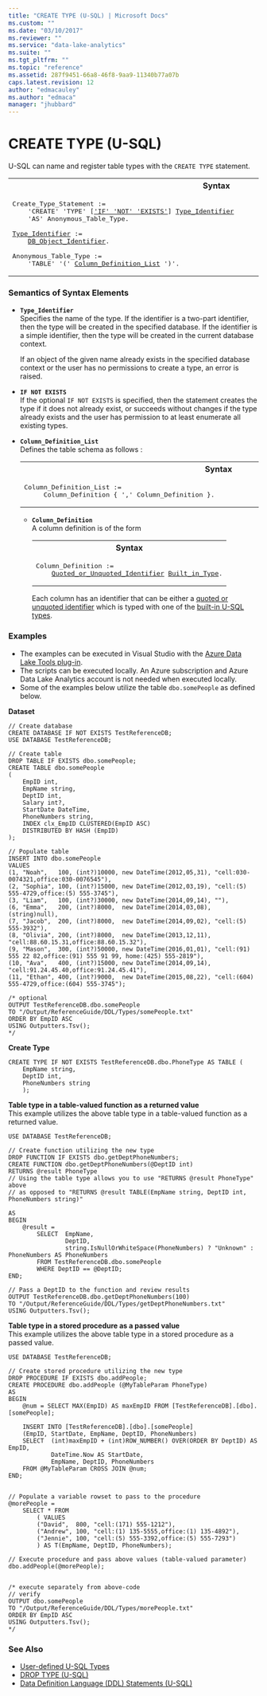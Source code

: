 ```yaml
---
title: "CREATE TYPE (U-SQL) | Microsoft Docs"
ms.custom: ""
ms.date: "03/10/2017"
ms.reviewer: ""
ms.service: "data-lake-analytics"
ms.suite: ""
ms.tgt_pltfrm: ""
ms.topic: "reference"
ms.assetid: 287f9451-66a8-46f8-9aa9-11340b77a07b
caps.latest.revision: 12
author: "edmacauley"
ms.author: "edmaca"
manager: "jhubbard"
---
```

# CREATE TYPE (U-SQL)
U-SQL can name and register table types with the `CREATE TYPE` statement.  

<table><th>Syntax</th><tr><td><pre>
Create_Type_Statement :=                                                                                 
    'CREATE' 'TYPE' [<a href="#INE">'IF' 'NOT' 'EXISTS'</a>] <a href="#t_ident">Type_Identifier</a>   
    'AS' Anonymous_Table_Type.<br />
<a href="#t_ident">Type_Identifier</a> := 
    <a href="u-sql-identifiers.md">DB_Object_Identifier</a>.<br />
Anonymous_Table_Type :=  
    'TABLE' '(' <a href="#cdl">Column_Definition_List</a> ')'.
</pre></td></tr></table>

### Semantics of Syntax Elements  
-   <a name="t_ident"></a>**`Type_Identifier`**   
Specifies the name of the type. If the identifier is a two-part identifier, then the type will be created in the specified database. If the identifier is a simple identifier, then the type will be created in the current database context.  
  
    If an object of the given name already exists in the specified database context or the user has no permissions to create a type, an error is raised.  
  
-   <a name="INE"></a>**`IF NOT EXISTS`**   
If the optional `IF NOT EXISTS` is specified, then the statement creates the type if it does not already exist, or succeeds without changes if the type already exists and the user has permission to at least enumerate all existing types.  
  
- <a name="cdl"></a>**`Column_Definition_List`**  
  Defines the table schema as follows :
 
  <table><th>Syntax</th><tr><td><pre>
  Column_Definition_List :=                                                                           
       Column_Definition { ',' Column_Definition }.
  </pre></td></tr></table>  
 
  - **`Column_Definition`**   
    A column definition is of the form
    <table><th>Syntax</th><tr><td><pre>
    Column_Definition :=    
        <a href="u-sql-identifiers.md">Quoted_or_Unquoted_Identifier</a> <a href="built-in-u-sql-types.md">Built_in_Type</a>.
    </pre></td></tr></table>
  
    Each column has an identifier that can be either a [quoted or unquoted identifier](u-sql-identifiers.md) which is typed with one of the [built-in U-SQL types](built-in-u-sql-types.md).   
  
  
### Examples    
- The examples can be executed in Visual Studio with the [Azure Data Lake Tools plug-in](https://www.microsoft.com/download/details.aspx?id=49504).  
- The scripts can be executed locally.  An Azure subscription and Azure Data Lake Analytics account is not needed when executed locally.
- Some of the examples below utilize the table `dbo.somePeople` as defined below.  

**Dataset**  
```
// Create database
CREATE DATABASE IF NOT EXISTS TestReferenceDB; 
USE DATABASE TestReferenceDB; 

// Create table
DROP TABLE IF EXISTS dbo.somePeople;
CREATE TABLE dbo.somePeople
(
    EmpID int,
    EmpName string,
    DeptID int,
    Salary int?,
    StartDate DateTime,
    PhoneNumbers string,
    INDEX clx_EmpID CLUSTERED(EmpID ASC)
    DISTRIBUTED BY HASH (EmpID) 
);

// Populate table
INSERT INTO dbo.somePeople
VALUES
(1, "Noah",   100, (int?)10000, new DateTime(2012,05,31), "cell:030-0074321,office:030-0076545"),
(2, "Sophia", 100, (int?)15000, new DateTime(2012,03,19), "cell:(5) 555-4729,office:(5) 555-3745"),
(3, "Liam",   100, (int?)30000, new DateTime(2014,09,14), ""),
(6, "Emma",   200, (int?)8000,  new DateTime(2014,03,08), (string)null),
(7, "Jacob",  200, (int?)8000,  new DateTime(2014,09,02), "cell:(5) 555-3932"),
(8, "Olivia", 200, (int?)8000,  new DateTime(2013,12,11), "cell:88.60.15.31,office:88.60.15.32"),
(9, "Mason",  300, (int?)50000, new DateTime(2016,01,01), "cell:(91) 555 22 82,office:(91) 555 91 99, home:(425) 555-2819"),
(10, "Ava",   400, (int?)15000, new DateTime(2014,09,14), "cell:91.24.45.40,office:91.24.45.41"),
(11, "Ethan", 400, (int?)9000,  new DateTime(2015,08,22), "cell:(604) 555-4729,office:(604) 555-3745");

/* optional
OUTPUT TestReferenceDB.dbo.somePeople
TO "/Output/ReferenceGuide/DDL/Types/somePeople.txt"
ORDER BY EmpID ASC
USING Outputters.Tsv();
*/
```

**Create Type**  
```
CREATE TYPE IF NOT EXISTS TestReferenceDB.dbo.PhoneType AS TABLE (
    EmpName string, 
    DeptID int,
    PhoneNumbers string
    );
``` 

<a name="function_return">**Table type in a table-valued function as a returned value**</a>   
This example utilizes the above table type in a table-valued function as a returned value.
```
USE DATABASE TestReferenceDB; 

// Create function utilizing the new type
DROP FUNCTION IF EXISTS dbo.getDeptPhoneNumbers;
CREATE FUNCTION dbo.getDeptPhoneNumbers(@DeptID int)
RETURNS @result PhoneType
// Using the table type allows you to use "RETURNS @result PhoneType" above
// as opposed to "RETURNS @result TABLE(EmpName string, DeptID int, PhoneNumbers string)"

AS
BEGIN
    @result =
        SELECT  EmpName, 
                DeptID,
                string.IsNullOrWhiteSpace(PhoneNumbers) ? "Unknown" : PhoneNumbers AS PhoneNumbers
        FROM TestReferenceDB.dbo.somePeople
        WHERE DeptID == @DeptID;  
END;  

// Pass a DeptID to the function and review results
OUTPUT TestReferenceDB.dbo.getDeptPhoneNumbers(100) 
TO "/Output/ReferenceGuide/DDL/Types/getDeptPhoneNumbers.txt"
USING Outputters.Tsv();
```

<a name="sproc_pass">**Table type in a stored procedure as a passed value**</a>   
This example utilizes the above table type in a stored procedure as a passed value.
```
USE DATABASE TestReferenceDB; 

// Create stored procedure utilizing the new type
DROP PROCEDURE IF EXISTS dbo.addPeople;
CREATE PROCEDURE dbo.addPeople (@MyTableParam PhoneType)
AS
BEGIN	
    @num = SELECT MAX(EmpID) AS maxEmpID FROM [TestReferenceDB].[dbo].[somePeople];

	INSERT INTO [TestReferenceDB].[dbo].[somePeople]
    (EmpID, StartDate, EmpName, DeptID, PhoneNumbers)
	SELECT  (int)maxEmpID + (int)ROW_NUMBER() OVER(ORDER BY DeptID) AS EmpID, 
            DateTime.Now AS StartDate,
            EmpName, DeptID, PhoneNumbers
	FROM @MyTableParam CROSS JOIN @num;
END;


// Populate a variable rowset to pass to the procedure
@morePeople = 
    SELECT * FROM 
        ( VALUES
        ("David",  800, "cell:(171) 555-1212"),
        ("Andrew", 100, "cell:(1) 135-5555,office:(1) 135-4892"),
        ("Jennie", 100, "cell:(5) 555-3392,office:(5) 555-7293")
        ) AS T(EmpName, DeptID, PhoneNumbers);

// Execute procedure and pass above values (table-valued parameter)
dbo.addPeople(@morePeople);  


/* execute separately from above-code
// verify
OUTPUT dbo.somePeople
TO "/Output/ReferenceGuide/DDL/Types/morePeople.txt"
ORDER BY EmpID ASC
USING Outputters.Tsv();
*/
```

  
### See Also
* [User-defined U-SQL Types](user-defined-u-sql-types.md)  
* [DROP TYPE (U-SQL)](drop-type-u-sql.md)  
* [Data Definition Language (DDL) Statements (U-SQL)](data-definition-language-ddl-statements-u-sql.md)   
